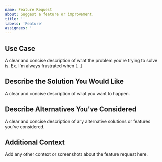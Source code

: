 ```yaml
---
name: Feature Request
about: Suggest a feature or improvement.
title: ''
labels: 'Feature'
assignees: ''
---
```


## Use Case
A clear and concise description of what the problem you're trying to solve is. Ex. I'm always frustrated when [...]

## Describe the Solution You Would Like
A clear and concise description of what you want to happen.

## Describe Alternatives You've Considered
A clear and concise description of any alternative solutions or features you've considered.

## Additional Context
Add any other context or screenshots about the feature request here.
